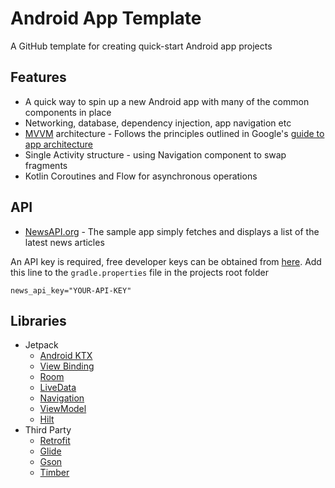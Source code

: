 Android App Template
=========================

A GitHub template for creating quick-start Android app projects

Features
------------
* A quick way to spin up a new Android app with many of the common components in place
* Networking, database, dependency injection, app navigation etc
* [MVVM](https://developer.android.com/jetpack/guide#overview) architecture - Follows the principles outlined in Google's [guide to app architecture](https://developer.android.com/jetpack/guide)
* Single Activity structure - using Navigation component to swap fragments
* Kotlin Coroutines and Flow for asynchronous operations

API
------------
* [NewsAPI.org](https://newsapi.org/) - The sample app simply fetches and displays a list of the latest news articles

An API key is required, free developer keys can be obtained from [here](https://newsapi.org/register). Add this line to the `gradle.properties` file in the projects root folder

```
news_api_key="YOUR-API-KEY"
```


Libraries
------------
* Jetpack
    * [Android KTX](https://developer.android.com/kotlin/ktx)
    * [View Binding](https://developer.android.com/topic/libraries/view-binding)
    * [Room](https://developer.android.com/training/data-storage/room/)
    * [LiveData](https://developer.android.com/topic/libraries/architecture/livedata)
    * [Navigation](https://developer.android.com/guide/navigation/)
    * [ViewModel](https://developer.android.com/topic/libraries/architecture/viewmodel)
    * [Hilt](https://developer.android.com/training/dependency-injection/hilt-android)
* Third Party
    * [Retrofit](https://square.github.io/retrofit/)
    * [Glide](https://bumptech.github.io/glide/)
    * [Gson](https://github.com/google/gson)
    * [Timber](https://github.com/JakeWharton/timber)
